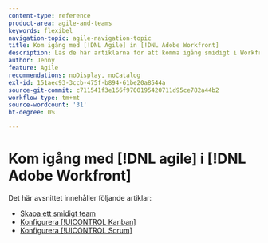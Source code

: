 ```yaml
---
content-type: reference
product-area: agile-and-teams
keywords: flexibel
navigation-topic: agile-navigation-topic
title: Kom igång med [!DNL Agile] in [!DNL Adobe Workfront]
description: Läs de här artiklarna för att komma igång smidigt i Workfront.
author: Jenny
feature: Agile
recommendations: noDisplay, noCatalog
exl-id: 151aec93-3ccb-475f-b894-61be20a8544a
source-git-commit: c711541f3e166f9700195420711d95ce782a44b2
workflow-type: tm+mt
source-wordcount: '31'
ht-degree: 0%

---
```


# Kom igång med [!DNL agile] i [!DNL Adobe Workfront]

Det här avsnittet innehåller följande artiklar:

* [Skapa ett smidigt team](../../agile/get-started-with-agile-in-workfront/create-an-agile-team.md)
* [Konfigurera [!UICONTROL Kanban]](../../agile/get-started-with-agile-in-workfront/configure-kanban.md)
* [Konfigurera [!UICONTROL Scrum]](../../agile/get-started-with-agile-in-workfront/configure-scrum.md)
